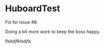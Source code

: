 HuboardTest
===========

Fix for issue #8.

Doing a bit more work to keep the boss happy.

flskdjfklsdjfs
